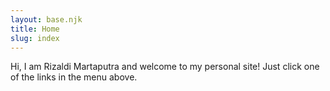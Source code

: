```yaml
---
layout: base.njk
title: Home
slug: index
---
```


Hi, I am Rizaldi Martaputra and welcome to my personal site! Just click one of the links in the menu above.

